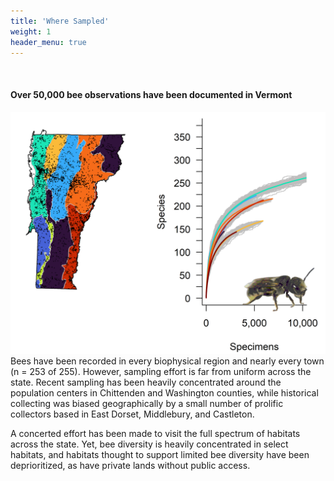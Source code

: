 ```yaml
---
title: 'Where Sampled'
weight: 1
header_menu: true
---
```



<br>

<div class="lead">
<h4> Over 50,000 bee observations have been documented in Vermont </h4> 
</div>

<div class="doubleColumn">
<div> <img alt="Biophysical_rarefraction_bees" src="images/Biophysical_regions_SpeciesAccum_bees_bee.png" style="margin: 0px"> </div>
<div>
Bees have been recorded in every biophysical region and nearly every town (n = 253 of 255). However, sampling effort is far from uniform across the state. Recent sampling has been heavily concentrated around the population centers in Chittenden and Washington counties, while historical collecting was biased geographically by a small number of prolific collectors based in East Dorset, Middlebury, and Castleton.

A concerted effort has been made to visit the full spectrum of habitats across the state. Yet, bee diversity is heavily concentrated in select habitats, and habitats thought to support limited bee diversity have been deprioritized, as have private lands without public access.  

</div>
</div>

